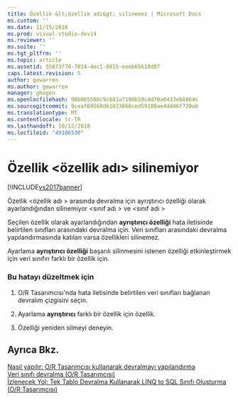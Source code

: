 ```yaml
---
title: Özellik &lt;özellik adı&gt; silinemez | Microsoft Docs
ms.custom: ''
ms.date: 11/15/2016
ms.prod: visual-studio-dev14
ms.reviewer: ''
ms.suite: ''
ms.tgt_pltfrm: ''
ms.topic: article
ms.assetid: 55873f74-7834-4ec1-8815-eeeb65618d87
caps.latest.revision: 5
author: gewarren
ms.author: gewarren
manager: ghogen
ms.openlocfilehash: 98b065500c9c881a7190b59c4d70a0433eb8864c
ms.sourcegitcommit: 9ceaf69568d61023868ced59108ae4dd46f720ab
ms.translationtype: MT
ms.contentlocale: tr-TR
ms.lasthandoff: 10/12/2018
ms.locfileid: "49186530"
---
```

# <a name="the-property-ltproperty-namegt-cannot-be-deleted"></a>Özellik &lt;özellik adı&gt; silinemiyor
[!INCLUDE[vs2017banner](../includes/vs2017banner.md)]

  
Özellik \<özellik adı > arasında devralma için ayrıştırıcı özelliği olarak ayarlandığından silinemiyor \<sınıf adı > ve \<sınıf adı >  
  
 Seçilen özellik olarak ayarlandığından **ayrıştırıcı özelliği** hata iletisinde belirtilen sınıfları arasındaki devralma için. Veri sınıfları arasındaki devralma yapılandırmasında katılan varsa özellikleri silinemez.  
  
 Ayarlama **ayrıştırıcı özelliği** başarılı silinmesini istenen özelliği etkinleştirmek için veri sınıfın farklı bir özellik için.  
  
### <a name="to-correct-this-error"></a>Bu hatayı düzeltmek için  
  
1.  O/R Tasarımcısı'nda hata iletisinde belirtilen veri sınıfları bağlanan devralım çizgisini seçin.  
  
2.  Ayarlama **ayrıştırıcı** farklı bir özellik için özellik.  
  
3.  Özelliği yeniden silmeyi deneyin.  
  
## <a name="see-also"></a>Ayrıca Bkz.  
 [Nasıl yapılır: O/R Tasarımcısı kullanarak devralmayı yapılandırma](../data-tools/how-to-configure-inheritance-by-using-the-o-r-designer.md)   
 [Veri sınıfı devralma (O/R Tasarımcısı)](../data-tools/data-class-inheritance-o-r-designer.md)   
 [İzlenecek Yol: Tek Tablo Devralma Kullanarak LINQ to SQL Sınıfı Oluşturma (O/R Tasarımcısı)](../data-tools/walkthrough-creating-linq-to-sql-classes-by-using-single-table-inheritance-o-r-designer.md)

